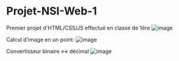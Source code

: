 # Projet-NSI-Web-1
Premier projet d'HTML/CSS/JS effectué en classe de 1ère
![image](https://user-images.githubusercontent.com/77025212/221425914-3b6e16c8-ac7b-40d3-b48c-49fbe02d8c14.png)

Calcul d'image en un point:
![image](https://user-images.githubusercontent.com/77025212/221425929-66acd891-370a-49e1-9cdb-ec84c3f3c011.png)

Convertisseur binaire <-> décimal
![image](https://user-images.githubusercontent.com/77025212/221425965-608a2249-c3ea-49ef-ae67-2073f87683d7.png)
